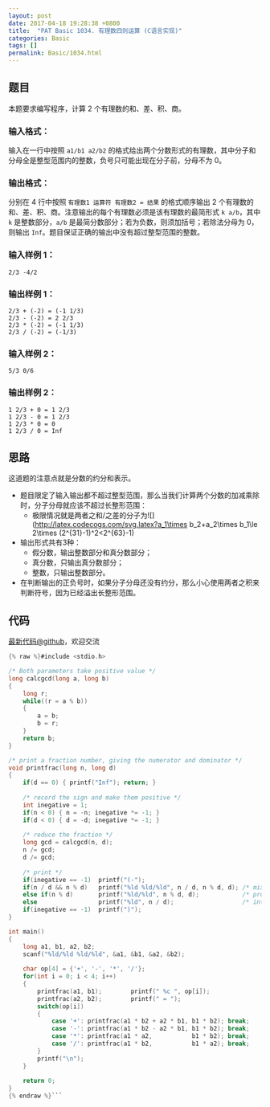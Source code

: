 ```yaml
---
layout: post
date: 2017-04-18 19:28:38 +0800
title:  "PAT Basic 1034. 有理数四则运算 (C语言实现)"
categories: Basic
tags: []
permalink: Basic/1034.html
---
```


## 题目

本题要求编写程序，计算 2 个有理数的和、差、积、商。

### 输入格式：

输入在一行中按照 `a1/b1 a2/b2` 的格式给出两个分数形式的有理数，其中分子和分母全是整型范围内的整数，负号只可能出现在分子前，分母不为 0。

### 输出格式：

分别在 4 行中按照 `有理数1 运算符 有理数2 = 结果` 的格式顺序输出 2 个有理数的和、差、积、商。注意输出的每个有理数必须是该有理数的最简形式
`k a/b`，其中 `k` 是整数部分，`a/b` 是最简分数部分；若为负数，则须加括号；若除法分母为 0，则输出
`Inf`。题目保证正确的输出中没有超过整型范围的整数。

### 输入样例 1：

    
    
    2/3 -4/2
    

### 输出样例 1：

    
    
    2/3 + (-2) = (-1 1/3)
    2/3 - (-2) = 2 2/3
    2/3 * (-2) = (-1 1/3)
    2/3 / (-2) = (-1/3)
    

### 输入样例 2：

    
    
    5/3 0/6
    

### 输出样例 2：

    
    
    1 2/3 + 0 = 1 2/3
    1 2/3 - 0 = 1 2/3
    1 2/3 * 0 = 0
    1 2/3 / 0 = Inf
    



## 思路

这道题的注意点就是分数的约分和表示。

- 题目限定了输入输出都不超过整型范围，那么当我们计算两个分数的加减乘除时，分子分母就应该不超过长整形范围：
  - 极限情况就是两者之和/之差的分子为![](http://latex.codecogs.com/svg.latex?a_1\times b_2+a_2\times b_1\le 2\times (2^{31}-1)^2<2^{63}-1)
- 输出形式共有3种：
  - 假分数，输出整数部分和真分数部分；
  - 真分数，只输出真分数部分；
  - 整数，只输出整数部分。
- 在判断输出的正负号时，如果分子分母还没有约分，那么小心使用两者之积来判断符号，因为已经溢出长整形范围。

## 代码

[最新代码@github](https://github.com/OliverLew/PAT/blob/master/PATBasic/1034.c)，欢迎交流
```c
{% raw %}#include <stdio.h>

/* Both parameters take positive value */
long calcgcd(long a, long b)
{
    long r;
    while((r = a % b))
    {
        a = b;
        b = r;
    }
    return b;
}

/* print a fraction number, giving the numerator and dominator */
void printfrac(long n, long d)
{
    if(d == 0) { printf("Inf"); return; }
    
    /* record the sign and make them positive */
    int inegative = 1; 
    if(n < 0) { n = -n; inegative *= -1; }
    if(d < 0) { d = -d; inegative *= -1; }
    
    /* reduce the fraction */
    long gcd = calcgcd(n, d);           
    n /= gcd;
    d /= gcd;
    
    /* print */
    if(inegative == -1)  printf("(-");
    if(n / d && n % d)   printf("%ld %ld/%ld", n / d, n % d, d); /* mixed fractions */
    else if(n % d)       printf("%ld/%ld", n % d, d);            /* proper fractions */
    else                 printf("%ld", n / d);                   /* integers */
    if(inegative == -1)  printf(")");
}

int main()
{
    long a1, b1, a2, b2;
    scanf("%ld/%ld %ld/%ld", &a1, &b1, &a2, &b2);
    
    char op[4] = {'+', '-', '*', '/'};
    for(int i = 0; i < 4; i++)
    {
        printfrac(a1, b1);        printf(" %c ", op[i]);
        printfrac(a2, b2);        printf(" = ");
        switch(op[i])
        {
            case '+': printfrac(a1 * b2 + a2 * b1, b1 * b2); break;
            case '-': printfrac(a1 * b2 - a2 * b1, b1 * b2); break;
            case '*': printfrac(a1 * a2,           b1 * b2); break;
            case '/': printfrac(a1 * b2,           b1 * a2); break;
        }
        printf("\n");
    }
    
    return 0;
}
{% endraw %}```